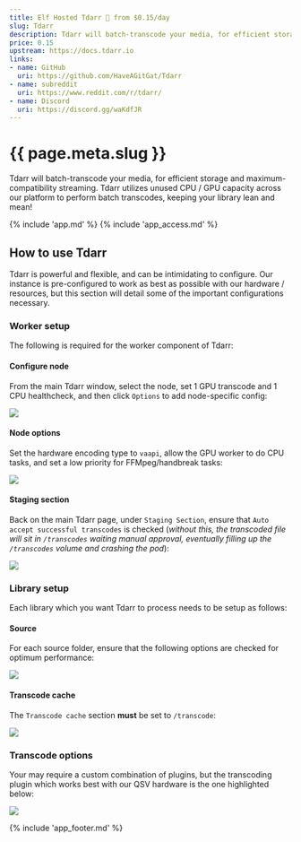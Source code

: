 ```yaml
---
title: Elf Hosted Tdarr 🧝 from $0.15/day
slug: Tdarr
description: Tdarr will batch-transcode your media, for efficient storage and maximum-compatibility streaming
price: 0.15
upstream: https://docs.tdarr.io
links:
- name: GitHub
  uri: https://github.com/HaveAGitGat/Tdarr
- name: subreddit
  uri: https://www.reddit.com/r/tdarr/
- name: Discord
  uri: https://discord.gg/waKdfJR
---
```

# {{ page.meta.slug }}

Tdarr will batch-transcode your media, for efficient storage and maximum-compatibility streaming. Tdarr utilizes unused CPU / GPU capacity across our platform to perform batch transcodes, keeping your library lean and mean!

{% include 'app.md' %}
{% include 'app_access.md' %}

## How to use Tdarr

Tdarr is powerful and flexible, and can be intimidating to configure. Our instance is pre-configured to work as best as possible with our hardware / resources, but this section will detail some of the important configurations necessary.

### Worker setup

The following is required for the worker component of Tdarr:

#### Configure node

From the main Tdarr window, select the node, set 1 GPU transcode and 1 CPU healthcheck, and then click `Options` to add node-specific config:

![](/images/tdarr-node-setup-0.png)

#### Node options

Set the hardware encoding type to `vaapi`, allow the GPU worker to do CPU tasks, and set a low priority for FFMpeg/handbreak tasks:

![](/images/tdarr-node-setup-1.png)

#### Staging section 

Back on the main Tdarr page, under `Staging Section`, ensure that `Auto accept successful transcodes` is checked (*without this, the transcoded file will sit in `/transcodes` waiting manual approval, eventually filling up the `/transcodes` volume and crashing the pod*):

![](/images/tdarr-node-setup-2.png)

### Library setup

Each library which you want Tdarr to process needs to be setup as follows:

#### Source

For each source folder, ensure that the following options are checked for optimum performance:

![](/images/tdarr-node-source-1.png)

#### Transcode cache

The `Transcode cache` section **must** be set to `/transcode`:

![](/images/tdarr-node-source-2.png)

### Transcode options

Your may require a custom combination of plugins, but the transcoding plugin which works best with our QSV hardware is the one highlighted below:

![](/images/tdarr-node-source-3.png)


{% include 'app_footer.md' %}